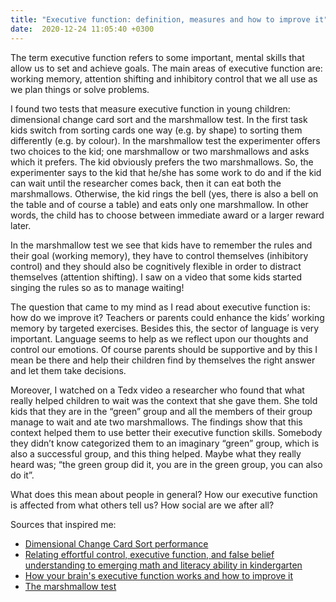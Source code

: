 ```yaml
---
title: "Executive function: definition, measures and how to improve it"
date:  2020-12-24 11:05:40 +0300
---
```



The term executive function refers to some important, mental skills that allow us to set and achieve goals. The main areas of executive function are: working memory, attention shifting and inhibitory control that we all use as we plan things or solve problems. 

I found two tests that measure executive function in young children: dimensional change card sort and the marshmallow test. In the first task kids switch from sorting cards one way (e.g. by shape) to sorting them differently (e.g. by colour). In the marshmallow test the experimenter offers two choices to the kid; one marshmallow or two marshmallows and asks which it prefers. The kid obviously prefers the two marshmallows. So, the experimenter says to the kid that he/she has some work to do and if the kid can wait until the researcher comes back, then it can eat both the marshmallows. Otherwise, the kid rings the bell (yes, there is also a bell on the table and of course a table) and eats only one marshmallow. In other words, the child has to choose between immediate award or a larger reward later. 

In the marshmallow test we see that kids have to remember the rules and their goal (working memory), they have to control themselves (inhibitory control) and they should also be cognitively flexible in order to distract themselves (attention shifting). I saw on a video that some kids started singing the rules so as to manage waiting!

The question that came to my mind as I read about executive function is: how do we improve it? Teachers or parents could enhance the kids’ working memory by targeted exercises. Besides this, the sector of language is very important. Language seems to help as we reflect upon our thoughts and control our emotions. Of course parents should be  supportive and by this I mean be there and help their children find by themselves the right answer and let them take decisions. 

Moreover, I watched on a Tedx video a researcher who found that what really helped children to wait was the context that she gave them. She told kids that they are in the “green” group and all the members of their group manage to wait and ate two marshmallows. The findings show that this context helped them to use better their executive function skills. Somebody they didn’t know categorized them to an imaginary “green” group, which is also a successful group, and this thing helped. Maybe what they really heard was; “the green group did it, you are in the green group, you can also do it”.

What does this mean about people in general? How our executive function is affected from what others tell us? How social are we after all? 


Sources that inspired me:


- [Dimensional Change Card Sort performance](https://www.sciencedirect.com/science/article/pii/S1878929312001028)
- [Relating effortful control, executive function, and false belief understanding to emerging math and literacy ability in kindergarten](https://pubmed.ncbi.nlm.nih.gov/17381795/)
- [How your brain's executive function works and how to improve it](https://www.youtube.com/watch?v=qAC-5hTK-4c)
- [The marshmallow test](https://www.youtube.com/watch?v=Rwxf1BTyKz4)







